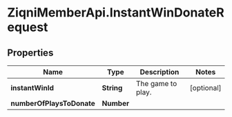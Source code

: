# ZiqniMemberApi.InstantWinDonateRequest

## Properties

Name | Type | Description | Notes
------------ | ------------- | ------------- | -------------
**instantWinId** | **String** | The game to play. | [optional] 
**numberOfPlaysToDonate** | **Number** |  | 


